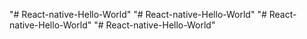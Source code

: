 "# React-native-Hello-World" 
"# React-native-Hello-World" 
"# React-native-Hello-World" 
"# React-native-Hello-World" 
